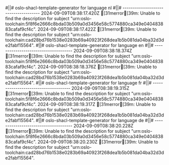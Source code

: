 #||# oslo-shacl-template-generator for language nl
#||# -------------------------------------
2024-09-09T08:38:17.420Z [31merror[39m: Unable to find the description for subject "urn:oslo-toolchain:5f8f6e2666c8bda03b509a0d3456e58c5774880ca349e040483883cafaf9cf4c".
2024-09-09T08:38:17.422Z [31merror[39m: Unable to find the description for subject "urn:oslo-toolchain:cad28bd76b1538e0283b69a40923f268dea1b5b081da04ba32d3de2fabf15564".
#||# oslo-shacl-template-generator for language en
#||# -------------------------------------
2024-09-09T08:38:18.374Z [31merror[39m: Unable to find the description for subject "urn:oslo-toolchain:5f8f6e2666c8bda03b509a0d3456e58c5774880ca349e040483883cafaf9cf4c".
2024-09-09T08:38:18.376Z [31merror[39m: Unable to find the description for subject "urn:oslo-toolchain:cad28bd76b1538e0283b69a40923f268dea1b5b081da04ba32d3de2fabf15564".
#||# oslo-shacl-template-generator for language fr
#||# -------------------------------------
2024-09-09T08:38:19.315Z [31merror[39m: Unable to find the description for subject "urn:oslo-toolchain:5f8f6e2666c8bda03b509a0d3456e58c5774880ca349e040483883cafaf9cf4c".
2024-09-09T08:38:19.317Z [31merror[39m: Unable to find the description for subject "urn:oslo-toolchain:cad28bd76b1538e0283b69a40923f268dea1b5b081da04ba32d3de2fabf15564".
#||# oslo-shacl-template-generator for language de
#||# -------------------------------------
2024-09-09T08:38:20.228Z [31merror[39m: Unable to find the description for subject "urn:oslo-toolchain:5f8f6e2666c8bda03b509a0d3456e58c5774880ca349e040483883cafaf9cf4c".
2024-09-09T08:38:20.230Z [31merror[39m: Unable to find the description for subject "urn:oslo-toolchain:cad28bd76b1538e0283b69a40923f268dea1b5b081da04ba32d3de2fabf15564".
